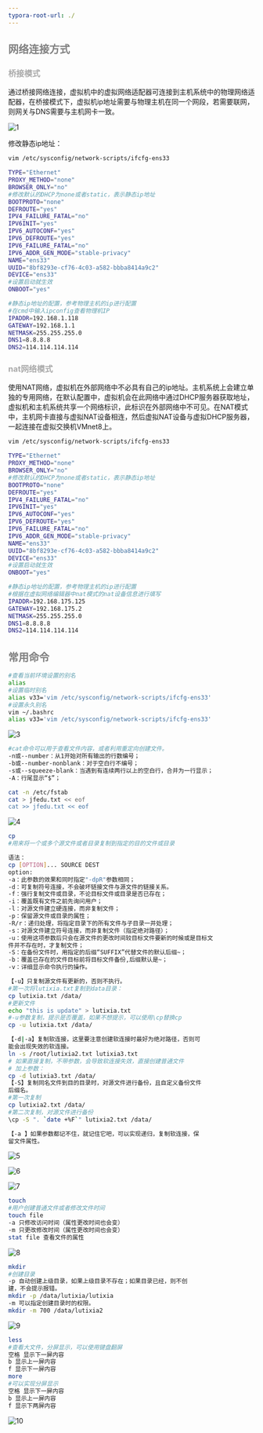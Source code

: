 ```yaml
---
typora-root-url: ./
---
```


## <font color=gray>网络连接方式</font>

### <font color=darkgray>桥接模式</font>

通过桥接网络连接，虚拟机中的虚拟网络适配器可连接到主机系统中的物理网络适配器，在桥接模式下，虚拟机ip地址需要与物理主机在同一个网段，若需要联网，则网关与DNS需要与主机网卡一致。

![1](../images/day2/1.png)

修改静态ip地址：

```bash
vim /etc/sysconfig/network-scripts/ifcfg-ens33

TYPE="Ethernet"
PROXY_METHOD="none"
BROWSER_ONLY="no"
#修改默认的DHCP为none或者static，表示静态ip地址
BOOTPROTO="none"
DEFROUTE="yes"
IPV4_FAILURE_FATAL="no"
IPV6INIT="yes"
IPV6_AUTOCONF="yes"
IPV6_DEFROUTE="yes"
IPV6_FAILURE_FATAL="no"
IPV6_ADDR_GEN_MODE="stable-privacy"
NAME="ens33"
UUID="8bf8293e-cf76-4c03-a582-bbba8414a9c2"
DEVICE="ens33"
#设置启动就生效
ONBOOT="yes"

#静态ip地址的配置，参考物理主机的ip进行配置
#在cmd中输入ipconfig查看物理机IP
IPADDR=192.168.1.118
GATEWAY=192.168.1.1
NETMASK=255.255.255.0
DNS1=8.8.8.8
DNS2=114.114.114.114
```

### <font color=darkgray>nat网络模式</font>

使用NAT网络，虚拟机在外部网络中不必具有自己的ip地址。主机系统上会建立单独的专用网络，在默认配置中，虚拟机会在此网络中通过DHCP服务器获取地址，虚拟机和主机系统共享一个网络标识，此标识在外部网络中不可见。在NAT模式中，主机网卡直接与虚拟NAT设备相连，然后虚拟NAT设备与虚拟DHCP服务器，一起连接在虚拟交换机VMnet8上。

```bash
vim /etc/sysconfig/network-scripts/ifcfg-ens33

TYPE="Ethernet"
PROXY_METHOD="none"
BROWSER_ONLY="no"
#修改默认的DHCP为none或者static，表示静态ip地址
BOOTPROTO="none"
DEFROUTE="yes"
IPV4_FAILURE_FATAL="no"
IPV6INIT="yes"
IPV6_AUTOCONF="yes"
IPV6_DEFROUTE="yes"
IPV6_FAILURE_FATAL="no"
IPV6_ADDR_GEN_MODE="stable-privacy"
NAME="ens33"
UUID="8bf8293e-cf76-4c03-a582-bbba8414a9c2"
DEVICE="ens33"
#设置启动就生效
ONBOOT="yes"

#静态ip地址的配置，参考物理主机的ip进行配置
#根据在虚拟网络编辑器中nat模式的nat设备信息进行填写
IPADDR=192.168.175.125
GATEWAY=192.168.175.2
NETMASK=255.255.255.0
DNS1=8.8.8.8
DNS2=114.114.114.114
```



## <font color=gray>常用命令</font>

```bash
#查看当前环境设置的别名
alias
#设置临时别名
alias v33='vim /etc/sysconfig/network-scripts/ifcfg-ens33'
#设置永久别名
vim ~/.bashrc
alias v33='vim /etc/sysconfig/network-scripts/ifcfg-ens33'
```

![3](/../images/day2/3.png)



```bash
#cat命令可以用于查看文件内容，或者利用重定向创建文件。
-n或--number：从1开始对所有输出的行数编号；
-b或--number-nonblank：对于空白行不编号；
-s或--squeeze-blank：当遇到有连续两行以上的空白行，合并为一行显示；
-A：行尾显示“$”；

cat -n /etc/fstab
cat > jfedu.txt << eof
cat >> jfedu.txt << eof
```

![4](/../images/day2/4.png)

```bash
cp
#用来将一个或多个源文件或者目录复制到指定的目的文件或目录

语法：
cp [OPTION]... SOURCE DEST
option:
-a：此参数的效果和同时指定"-dpR"参数相同；
-d：可复制符号连接，不会破坏链接文件与源文件的链接关系。
-f：强行复制文件或目录，不论目标文件或目录是否已存在；
-i：覆盖既有文件之前先询问用户；
-l：对源文件建立硬连接，而非复制文件；
-p：保留源文件或目录的属性；
-R/r：递归处理，将指定目录下的所有文件与子目录一并处理；
-s：对源文件建立符号连接，而非复制文件（指定绝对路径）；
-u：使用这项参数后只会在源文件的更改时间较目标文件要新的时候或是目标文
件并不存在时，才复制文件；
-S：在备份文件时，用指定的后缀“SUFFIX”代替文件的默认后缀~；
-b：覆盖已存在的文件目标前将目标文件备份,后缀默认是~；
-v：详细显示命令执行的操作。

【-u】只复制源文件有更新的，否则不执行。
#第一次将lutixia.txt复制到data目录：
cp lutixia.txt /data/
#更新文件
echo "this is update" > lutixia.txt
#-u参数复制，提示是否覆盖，如果不想提示，可以使用\cp替换cp
cp -u lutixia.txt /data/

【-d|-a】复制软连接，这里要注意创建软连接时最好为绝对路径，否则可
能会出现失效的软连接。
ln -s /root/lutixia2.txt lutixia3.txt
# 如果直接复制，不带参数，会导致软连接失效，直接创建普通文件
# 加上参数：
cp -d lutixia3.txt /data/
【-S】复制同名文件到目的目录时，对源文件进行备份，且自定义备份文件
后缀名。
#第一次复制
cp lutixia2.txt /data/
#第二次复制，对源文件进行备份
\cp -S ". `date +%F`" lutixia2.txt /data/

【-a 】如果参数都记不住，就记住它吧，可以实现递归，复制软连接，保
留文件属性。
```

![5](/../images/day2/5.png)

![6](/../images/day2/6.png)

![7](/../images/day2/7.png)

```bash
touch
#用户创建普通文件或者修改文件时间
touch file
-a 只修改访问时间（属性更改时间也会变）
-m 只更改修改时间（属性更改时间也会变）
stat file 查看文件的属性
```

![8](/../images/day2/8.png)

```bash
mkdir
#创建目录
-p 自动创建上级目录，如果上级目录不存在；如果目录已经，则不创
建，不会提示报错。
mkdir -p /data/lutixia/lutixia
-m 可以指定创建目录时的权限。
mkdir -m 700 /data/lutixia2
```

![9](/../images/day2/9.png)

```bash
less
#查看大文件，分屏显示，可以使用键盘翻屏
空格 显示下一屏内容
b 显示上一屏内容
f 显示下一屏内容
more
#可以实现分屏显示
空格 显示下一屏内容
b 显示上一屏内容
f 显示下两屏内容
```

![10](/../images/day2/10.png)